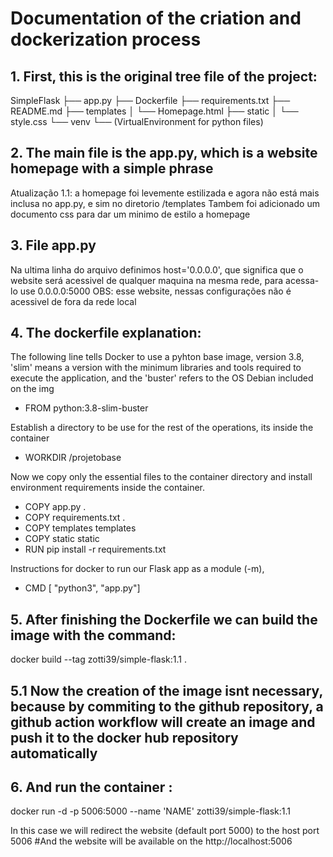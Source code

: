 # Documentation of the criation and dockerization process

## 1. First, this is the original tree file of the project:
SimpleFlask
├── app.py 
├── Dockerfile
├── requirements.txt
├── README.md
├── templates
│   └── Homepage.html
├── static
│   └── style.css
└── venv
    └── (VirtualEnvironment for python files)

## 2. The main file is the app.py, which is a website homepage with a simple phrase
Atualização 1.1: a homepage foi levemente estilizada e agora não está mais inclusa no app.py, e sim no diretorio /templates
Tambem foi adicionado um documento css para dar um minimo de estilo a homepage
    
## 3. File app.py 
Na ultima linha do arquivo definimos host='0.0.0.0', que significa que o website será acessivel de qualquer maquina na mesma rede, para acessa-lo use 0.0.0.0:5000
OBS: esse website, nessas configurações não é acessivel de fora da rede local

## 4.  The dockerfile explanation:
The following line tells Docker to use a pyhton base image, version 3.8, 'slim' means a version with the minimum 
libraries and tools required to execute the application, and the 'buster' refers to the OS Debian included on the img 
- FROM python:3.8-slim-buster

Establish a directory to be use for the rest of the operations, its inside the container
- WORKDIR /projetobase

Now we copy only the essential files to the container directory and install environment requirements inside the container.
- COPY app.py .
- COPY requirements.txt .
- COPY templates templates
- COPY static static
- RUN pip install -r requirements.txt

Instructions for docker to run our Flask app as a module (-m),
- CMD [ "python3", "app.py"]


## 5. After finishing the Dockerfile we can build the image with the command:
docker build --tag zotti39/simple-flask:1.1 .

## 5.1 Now the creation of the image isnt necessary, because by commiting to the github repository, a github action workflow will create an image and push it to the docker hub repository automatically

## 6. And run the container :
docker run -d -p 5006:5000 --name 'NAME' zotti39/simple-flask:1.1

In this case we will redirect the website (default port 5000) to the host port 5006 
#And the website will be available on the http://localhost:5006


